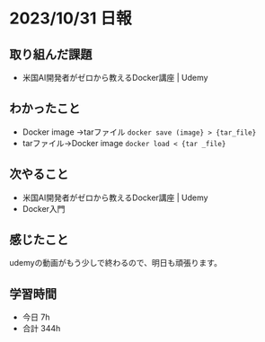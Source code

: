 # 2023/10/31 日報

## 取り組んだ課題
- 米国AI開発者がゼロから教えるDocker講座 | Udemy

## わかったこと
- Docker image →tarファイル
 `docker save (image} > {tar_file}`
- tarファイル→Docker image
 `docker load < {tar _file}`

## 次やること
- 米国AI開発者がゼロから教えるDocker講座 | Udemy
- Docker入門

## 感じたこと
udemyの動画がもう少しで終わるので、明日も頑張ります。

## 学習時間
- 今日 7h
- 合計 344h
